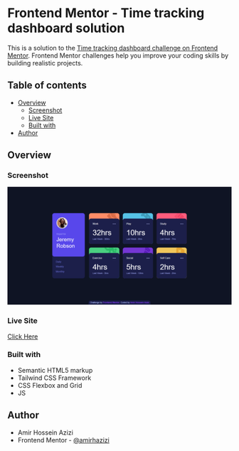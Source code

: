 # Frontend Mentor - Time tracking dashboard solution

This is a solution to the [Time tracking dashboard challenge on Frontend Mentor](https://www.frontendmentor.io/challenges/time-tracking-dashboard-UIQ7167Jw). Frontend Mentor challenges help you improve your coding skills by building realistic projects.

## Table of contents

- [Overview](#overview)
  - [Screenshot](#screenshot)
  - [Live Site](#livesite)
  - [Built with](#built-with)
- [Author](#author)

## Overview

### Screenshot

![screenshot of project](./images/screenshot.png)

### Live Site

[Click Here](https://deft-rolypoly-ab3759.netlify.app/)

### Built with

- Semantic HTML5 markup
- Tailwind CSS Framework
- CSS Flexbox and Grid
- JS

## Author

- Amir Hossein Azizi
- Frontend Mentor - [@amirhazizi](https://www.frontendmentor.io/profile/amirhazizi)
